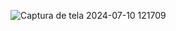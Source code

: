 ![Captura de tela 2024-07-10 121709](https://github.com/Weslley03/CRUD-CLI/assets/83655316/3bec8322-2239-4150-822b-d196dc59524c)
